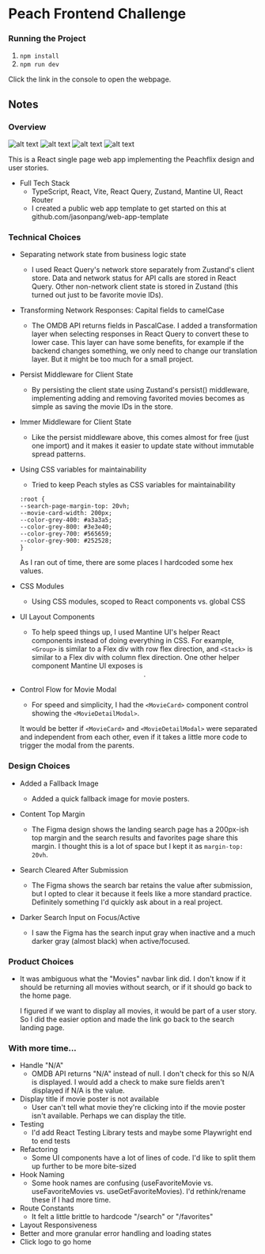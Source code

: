 # Peach Frontend Challenge

### Running the Project

1. `npm install`
2. `npm run dev`

Click the link in the console to open the webpage.

## Notes

### Overview

![alt text](image.png)
![alt text](image-1.png)
![alt text](image-3.png)
![alt text](image-2.png)

This is a React single page web app implementing the Peachflix design and user stories.

- Full Tech Stack
  - TypeScript, React, Vite, React Query, Zustand, Mantine UI, React Router
  - I created a public web app template to get started on this at github.com/jasonpang/web-app-template

### Technical Choices

- Separating network state from business logic state

  - I used React Query's network store separately from Zustand's client store. Data and network status for API calls are stored in React Query. Other non-network client state is stored in Zustand (this turned out just to be favorite movie IDs).

- Transforming Network Responses: Capital fields to camelCase
  - The OMDB API returns fields in PascalCase. I added a transformation layer when selecting responses in React Query to convert these to lower case. This layer can have some benefits, for example if the backend changes something, we only need to change our translation layer. But it might be too much for a small project.
- Persist Middleware for Client State
  - By persisting the client state using Zustand's persist() middleware, implementing adding and removing favorited movies becomes as simple as saving the movie IDs in the store.
- Immer Middleware for Client State
  - Like the persist middleware above, this comes almost for free (just one import) and it makes it easier to update state without immutable spread patterns.
- Using CSS variables for maintainability

  - Tried to keep Peach styles as CSS variables for maintainability

  ```
  :root {
  --search-page-margin-top: 20vh;
  --movie-card-width: 200px;
  --color-grey-400: #a3a3a5;
  --color-grey-800: #3e3e40;
  --color-grey-700: #565659;
  --color-grey-900: #252528;
  }
  ```

  As I ran out of time, there are some places I hardcoded some hex values.

- CSS Modules
  - Using CSS modules, scoped to React components vs. global CSS
- UI Layout Components
  - To help speed things up, I used Mantine UI's helper React components instead of doing everything in CSS. For example, `<Group>` is similar to a Flex div with row flex direction, and `<Stack>` is similar to a Flex div with column flex direction. One other helper component Mantine UI exposes is <Center>.
- Control Flow for Movie Modal

  - For speed and simplicity, I had the `<MovieCard>` component control showing the `<MovieDetailModal>`.

  It would be better if `<MovieCard>` and `<MovieDetailModal>` were separated and independent from each other, even if it takes a little more code to trigger the modal from the parents.

### Design Choices

- Added a Fallback Image

  - Added a quick fallback image for movie posters.

- Content Top Margin

  - The Figma design shows the landing search page has a 200px-ish top margin and the search results and favorites page share this margin. I thought this is a lot of space but I kept it as `margin-top: 20vh`.

- Search Cleared After Submission

  - The Figma shows the search bar retains the value after submission, but I opted to clear it because it feels like a more standard practice. Definitely something I'd quickly ask about in a real project.

- Darker Search Input on Focus/Active
  - I saw the Figma has the search input gray when inactive and a much darker gray (almost black) when active/focused.

### Product Choices

- It was ambiguous what the "Movies" navbar link did. I don't know if it should be returning all movies without search, or if it should go back to the home page.

  I figured if we want to display all movies, it would be part of a user story. So I did the easier option and made the link go back to the search landing page.

### With more time...

- Handle "N/A"
  - OMDB API returns "N/A" instead of null. I don't check for this so N/A is displayed. I would add a check to make sure fields aren't displayed if N/A is the value.
- Display title if movie poster is not available
  - User can't tell what movie they're clicking into if the movie poster isn't available. Perhaps we can display the title.
- Testing
  - I'd add React Testing Library tests and maybe some Playwright end to end tests
- Refactoring
  - Some UI components have a lot of lines of code. I'd like to split them up further to be more bite-sized
- Hook Naming
  - Some hook names are confusing (useFavoriteMovie vs. useFavoriteMovies vs. useGetFavoriteMovies). I'd rethink/rename these if I had more time.
- Route Constants
  - It felt a little brittle to hardcode "/search" or "/favorites"
- Layout Responsiveness
- Better and more granular error handling and loading states
- Click logo to go home
